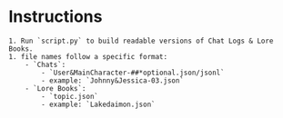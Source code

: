 # Instructions
    1. Run `script.py` to build readable versions of Chat Logs & Lore Books.
    1. file names follow a specific format:
        - `Chats`: 
            - `User&MainCharacter-##*optional.json/jsonl`
            - example: `Johnny&Jessica-03.json`
        - `Lore Books`:
            - `topic.json`
            - example: `Lakedaimon.json`
